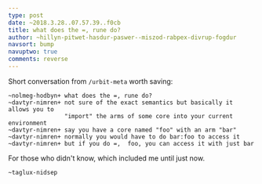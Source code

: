 ```yaml
---
type: post
date: ~2018.3.28..07.57.39..f0cb
title: what does the =, rune do?
author: ~hillyn-pitwet-hasdur-paswer--miszod-rabpex-divrup-fogdur
navsort: bump
navuptwo: true
comments: reverse
---
```


Short conversation from `/urbit-meta` worth saving:

```
~nolmeg-hodbyn+ what does the =, rune do?
~davtyr-nimren+ not sure of the exact semantics but basically it allows you to
                "import" the arms of some core into your current environment
~davtyr-nimren+ say you have a core named "foo" with an arm "bar"
~davtyr-nimren+ normally you would have to do bar:foo to access it
~davtyr-nimren+ but if you do =,  foo, you can access it with just bar
```

For those who didn't know, which included me until just now.

`~taglux-nidsep`